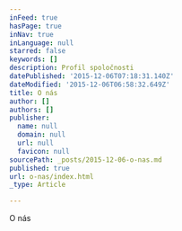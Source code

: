 ```yaml
---
inFeed: true
hasPage: true
inNav: true
inLanguage: null
starred: false
keywords: []
description: Profil spoločnosti
datePublished: '2015-12-06T07:18:31.140Z'
dateModified: '2015-12-06T06:58:32.649Z'
title: O nás
author: []
authors: []
publisher:
  name: null
  domain: null
  url: null
  favicon: null
sourcePath: _posts/2015-12-06-o-nas.md
published: true
url: o-nas/index.html
_type: Article

---
```

O nás